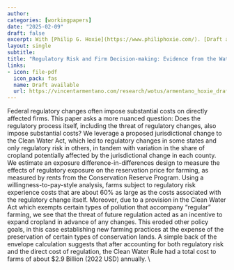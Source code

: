 ```yaml
---
author:
categories: [workingpapers]
date: "2025-02-09"
draft: false
excerpt: With [Philip G. Hoxie](https://www.philiphoxie.com/). [Draft available](https://vincentarmentano.com/research/wotus/armentano_hoxie_draft_20250210.pdf).
layout: single
subtitle: 
title: "Regulatory Risk and Firm Decision-making: Evidence from the Waters of the United States and US Farms"
links:
- icon: file-pdf
  icon_pack: fas
  name: Draft available
  url: https://vincentarmentano.com/research/wotus/armentano_hoxie_draft_20250210.pdf
---
```


Federal regulatory changes often impose substantial costs on directly affected firms. This paper asks a more nuanced question: Does the regulatory process itself, including the threat of regulatory changes, also impose substantial costs? We leverage a proposed jurisdictional change to the Clean Water Act, which led to regulatory changes in some states and only regulatory risk in others, in tandem with variation in the share of cropland potentially affected by the jurisdictional change in each county. We estimate an exposure difference-in-differences design to measure the effects of regulatory exposure on the reservation price for farming, as measured by rents from the Conservation Reserve Program. Using a willingness-to-pay-style analysis, farms subject to regulatory risk experience costs that are about 60% as large as the costs associated with the regulatory change itself. Moreover, due to a provision in the Clean Water Act which exempts certain types of pollution that accompany “regular” farming, we see that the threat of future regulation acted as an incentive to expand cropland in advance of any changes. This eroded other policy goals, in this case establishing new farming practices at the expense of the preservation of certain types of conservation lands. A simple back of the envelope calculation suggests that after accounting for both regulatory risk and the direct cost of regulation, the Clean Water Rule had a total cost to farms of about $2.9 Billion (2022 USD) annually. \



